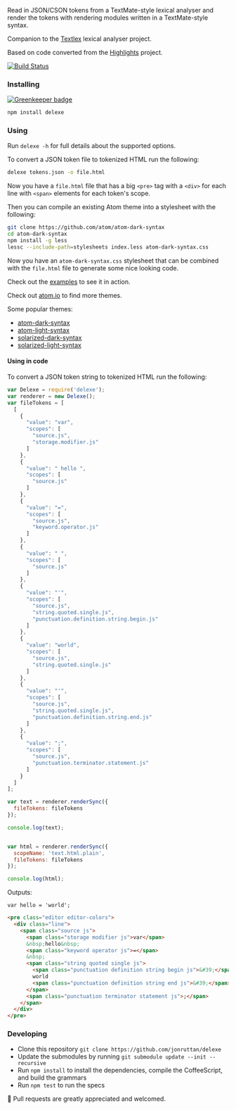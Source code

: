 Read in JSON/CSON tokens from a TextMate-style lexical analyser and render the tokens with rendering modules written in a TextMate-style syntax.

Companion to the [Textlex](https://github.com/jonruttan/textlex) lexical analyser project.

Based on code converted from the [Highlights](https://github.com/atom/highlights) project.

[![Build Status](https://travis-ci.org/jonruttan/delexe.svg)](https://travis-ci.org/jonruttan/delexe)

### Installing

[![Greenkeeper badge](https://badges.greenkeeper.io/jonruttan/delexe.svg)](https://greenkeeper.io/)

```sh
npm install delexe
```

### Using

Run `delexe -h` for full details about the supported options.

To convert a JSON token file to tokenized HTML run the following:

```sh
delexe tokens.json -o file.html
```

Now you have a `file.html` file that has a big `<pre>` tag with a `<div>` for
each line with `<span>` elements for each token's scope.

Then you can compile an existing Atom theme into a stylesheet with the
following:

```sh
git clone https://github.com/atom/atom-dark-syntax
cd atom-dark-syntax
npm install -g less
lessc --include-path=stylesheets index.less atom-dark-syntax.css
```

Now you have an `atom-dark-syntax.css` stylesheet that can be combined with
the `file.html` file to generate some nice looking code.

Check out the [examples](https://jonruttan.github.io/delexe/examples) to see
it in action.

Check out [atom.io](https://atom.io/packages) to find more themes.

Some popular themes:
  * [atom-dark-syntax](https://github.com/atom/atom-dark-syntax)
  * [atom-light-syntax](https://github.com/atom/atom-light-syntax)
  * [solarized-dark-syntax](https://github.com/atom/solarized-dark-syntax)
  * [solarized-light-syntax](https://github.com/atom/solarized-light-syntax)

#### Using in code

To convert a JSON token string to tokenized HTML run the following:

```js
var Delexe = require('delexe');
var renderer = new Delexe();
var fileTokens = [
  [
    {
      "value": "var",
      "scopes": [
        "source.js",
        "storage.modifier.js"
      ]
    },
    {
      "value": " hello ",
      "scopes": [
        "source.js"
      ]
    },
    {
      "value": "=",
      "scopes": [
        "source.js",
        "keyword.operator.js"
      ]
    },
    {
      "value": " ",
      "scopes": [
        "source.js"
      ]
    },
    {
      "value": "'",
      "scopes": [
        "source.js",
        "string.quoted.single.js",
        "punctuation.definition.string.begin.js"
      ]
    },
    {
      "value": "world",
      "scopes": [
        "source.js",
        "string.quoted.single.js"
      ]
    },
    {
      "value": "'",
      "scopes": [
        "source.js",
        "string.quoted.single.js",
        "punctuation.definition.string.end.js"
      ]
    },
    {
      "value": ";",
      "scopes": [
        "source.js",
        "punctuation.terminator.statement.js"
      ]
    }
  ]
];

var text = renderer.renderSync({
  fileTokens: fileTokens
});

console.log(text);


var html = renderer.renderSync({
  scopeName: 'text.html.plain',
  fileTokens: fileTokens
});

console.log(html);
```

Outputs:

```
var hello = 'world';
```

```html
<pre class="editor editor-colors">
  <div class="line">
    <span class="source js">
      <span class="storage modifier js">var</span>
      &nbsp;hello&nbsp;
      <span class="keyword operator js">=</span>
      &nbsp;
      <span class="string quoted single js">
        <span class="punctuation definition string begin js">&#39;</span>
        world
        <span class="punctuation definition string end js">&#39;</span>
      </span>
      <span class="punctuation terminator statement js">;</span>
    </span>
  </div>
</pre>
```

### Developing

* Clone this repository `git clone https://github.com/jonruttan/delexe`
* Update the submodules by running `git submodule update --init --recursive`
* Run `npm install` to install the dependencies, compile the CoffeeScript, and
  build the grammars
* Run `npm test` to run the specs

:green_heart: Pull requests are greatly appreciated and welcomed.
